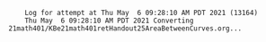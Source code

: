        Log for attempt at Thu May  6 09:28:10 AM PDT 2021 (13164)
        Thu May  6 09:28:10 AM PDT 2021 Converting 21math401/KBe21math401retHandout25AreaBetweenCurves.org...

